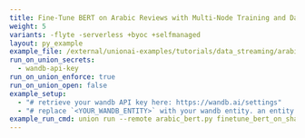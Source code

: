 ```yaml
---
title: Fine-Tune BERT on Arabic Reviews with Multi-Node Training and Data Streaming
weight: 5
variants: -flyte -serverless +byoc +selfmanaged
layout: py_example
example_file: /external/unionai-examples/tutorials/data_streaming/arabic_bert.py
run_on_union_secrets:
  - wandb-api-key
run_on_union_enforce: true
run_on_union_open: false
example_setup:
  - "# retrieve your wandb API key here: https://wandb.ai/settings"
  - "# replace `<YOUR_WANDB_ENTITY>` with your wandb entity. an entity represents a user name or a team name."
example_run_cmd: union run --remote arabic_bert.py finetune_bert_on_sharded_data
---
```

